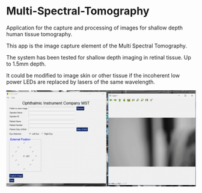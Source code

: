 # Multi-Spectral-Tomography
Application for the capture and processing of images for shallow depth human tissue tomography. 

This app is the image capture element of the Multi Spectral Tomography.

The system has been tested for shallow depth imaging in retinal tissue. Up to 1.5mm depth. 

It could be modified to image skin or other tissue if the incoherent low power LEDs are replaced by lasers of the same wavelength.

![Alt text](screenshot.png?raw=true "Basic User Interface")
